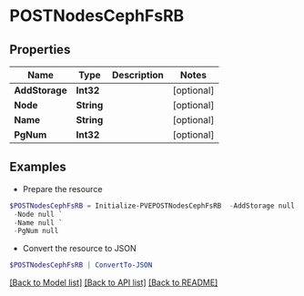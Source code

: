 # POSTNodesCephFsRB
## Properties

Name | Type | Description | Notes
------------ | ------------- | ------------- | -------------
**AddStorage** | **Int32** |  | [optional] 
**Node** | **String** |  | [optional] 
**Name** | **String** |  | [optional] 
**PgNum** | **Int32** |  | [optional] 

## Examples

- Prepare the resource
```powershell
$POSTNodesCephFsRB = Initialize-PVEPOSTNodesCephFsRB  -AddStorage null `
 -Node null `
 -Name null `
 -PgNum null
```

- Convert the resource to JSON
```powershell
$POSTNodesCephFsRB | ConvertTo-JSON
```

[[Back to Model list]](../README.md#documentation-for-models) [[Back to API list]](../README.md#documentation-for-api-endpoints) [[Back to README]](../README.md)

